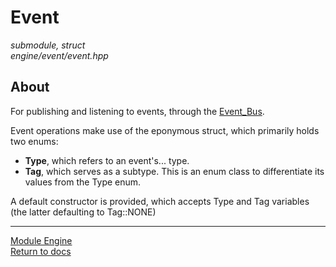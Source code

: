 # Event
*submodule, struct*  
*engine/event/event.hpp*

## About
For publishing and listening to events, through the [Event_Bus](event_bus.md).

Event operations make use of the eponymous struct, which primarily holds two enums:
- **Type**, which refers to an event's... type.
- **Tag**, which serves as a subtype. This is an enum class to differentiate its values from the Type enum.

A default constructor is provided, which accepts Type and Tag variables (the latter defaulting to Tag::NONE)

---

[Module Engine](../engine.md)  
[Return to docs](../../docs.md)